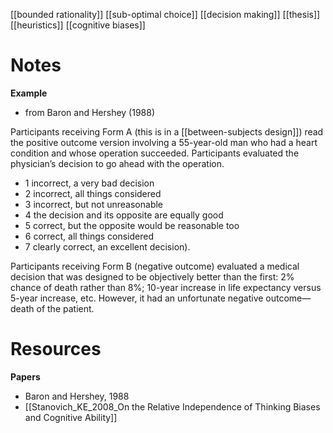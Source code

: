 [[bounded rationality]]
[[sub-optimal choice]]
[[decision making]]
[[thesis]]
[[heuristics]]
[[cognitive biases]]

# Notes

**Example**
- from Baron and Hershey (1988)

Participants receiving Form A (this is in a [[between-subjects design]]) read the positive outcome version involving a 55-year-old man who had a heart condition and whose operation succeeded.  Participants  evaluated  the  physician’s  decision  to  go ahead with the operation.

- 1 incorrect, a very bad decision
- 2 incorrect, all things considered
- 3 incorrect, but not unreasonable
- 4 the decision and its opposite are equally good
- 5 correct, but the opposite would be reasonable too
- 6 correct, all things considered
- 7 clearly correct, an excellent decision).

Participants receiving Form B (negative outcome) evaluated a medical  decision  that  was  designed  to  be  objectively  better  than the first: 2% chance of death rather than 8%; 10-year increase in life  expectancy  versus  5-year  increase,  etc.  However,  it  had  an unfortunate negative outcome— death of the patient.



# Resources
**Papers**
- Baron  and  Hershey, 1988
- [[Stanovich_KE_2008_On the Relative Independence of Thinking Biases and Cognitive Ability]]